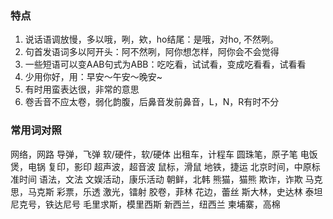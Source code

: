 ### 特点

1. 说话语调放慢，多以哦，咧，欸，ho结尾：是哦，对ho, 不然咧。
2. 句首发语词多以阿开头：阿不然咧，阿你想怎样，阿你会不会觉得
3. 一些短语可以变AAB句式为ABB：吃吃看，试试看，变成吃看看，试看看
4. 少用你好，用：早安～午安～晚安~
5. 有时用蛮表达很，非常的意思
6. 卷舌音不应太卷，弱化韵腹，后鼻音发前鼻音，L，N，R有时不分 

### 常用词对照

网络，网路
导弹，飞弹
软/硬件，软/硬体
出租车，计程车
圆珠笔，原子笔
电饭煲，电锅
复印，影印
超声波，超音波
鼠标，滑鼠
地铁，捷运
北京时间，中原标准时间
语法，文法
文娱活动，康乐活动
朝鲜，北韩
熊猫，猫熊
欺诈，诈欺
马克思，马克斯
彩票，乐透
激光，镭射
胶卷，菲林
花边，蕾丝
斯大林，史达林
泰坦尼克号，铁达尼号
毛里求斯，模里西斯
新西兰，纽西兰
柬埔寨，高棉